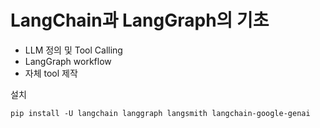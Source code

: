 # LangChain과 LangGraph의 기초

- LLM 정의 및 Tool Calling
- LangGraph workflow
- 자체 tool 제작


설치
```
pip install -U langchain langgraph langsmith langchain-google-genai
```
